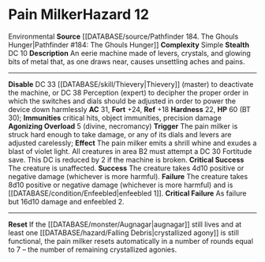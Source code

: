﻿---
ac: '31'
complexity: Simple
fortitude: '+24'
hardness: '22'
hazard_type: Environmental
hp: 60 (BT 30)
id: '261'
immunity:
- critical hits
- object immunities
- precision damage
level: '12'
name: Pain Milker
rarity: Common
reflex: '+18'
source: '[[DATABASE/source/Pathfinder 184. The Ghouls Hunger|Pathfinder #184: The
  Ghouls Hunger]]'
trait:
- '[[DATABASE/trait/Environmental|Environmental]]'
type: Hazard

---
# Pain Milker<span class="item-type">Hazard 12</span>

<span class="item-trait">Environmental</span>
**Source** [[DATABASE/source/Pathfinder 184. The Ghouls Hunger|Pathfinder #184: The Ghouls Hunger]]
**Complexity** Simple
**Stealth** DC 10
**Description** An eerie machine made of levers, crystals, and glowing bits of metal that, as one draws near, causes unsettling aches and pains.

---
**Disable** DC 33 [[DATABASE/skill/Thievery|Thievery]] (master) to deactivate the machine, or DC 38 Perception (expert) to decipher the proper order in which the switches and dials should be adjusted in order to power the device down harmlessly
**AC** 31, **Fort** +24, **Ref** +18
**Hardness** 22, **HP** 60 (BT 30); **Immunities** critical hits, object immunities, precision damage
**Agonizing Overload** <span class="action-icon">5</span> (divine, necromancy) **Trigger** The pain milker is struck hard enough to take damage, or any of its dials and levers are adjusted carelessly; **Effect** The pain milker emits a shrill whine and exudes a blast of violet light. All creatures in area B2 must attempt a DC 30 Fortitude save. This DC is reduced by 2 if the machine is broken.
**Critical Success** The creature is unaffected.
**Success** The creature takes 4d10 positive or negative damage (whichever is more harmful).
**Failure** The creature takes 8d10 positive or negative damage (whichever is more harmful) and is [[DATABASE/condition/Enfeebled|enfeebled 1]].
**Critical Failure** As failure but 16d10 damage and enfeebled 2.

---
**Reset** If the [[DATABASE/monster/Augnagar|augnagar]] still lives and at least one [[DATABASE/hazard/Falling Debris|crystallized agony]] is still functional, the pain milker resets automatically in a number of rounds equal to 7 – the number of remaining crystallized agonies.